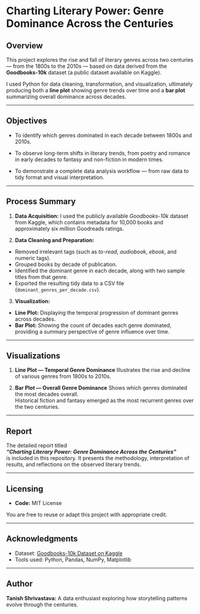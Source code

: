 # Charting Literary Power: Genre Dominance Across the Centuries

## Overview

This project explores the rise and fall of literary genres across two centuries — from the 1800s to the 2010s — based on data derived from the **Goodbooks-10k** dataset (a public dataset available on Kaggle).

I used Python for data cleaning, transformation, and visualization, ultimately producing both a **line plot** showing genre trends over time and a **bar plot** summarizing overall dominance across decades.

---

## Objectives

- To identify which genres dominated in each decade between 1800s and 2010s.

- To observe long-term shifts in literary trends, from poetry and romance in early decades to fantasy and non-fiction in modern times.

- To demonstrate a complete data analysis workflow — from raw data to tidy format and visual interpretation.

---

## Process Summary

1. **Data Acquisition:** I used the publicly available *Goodbooks-10k* dataset from Kaggle, which contains metadata for 10,000 books and approximately six million Goodreads ratings.

2. **Data Cleaning and Preparation:**
  - Removed irrelevant tags (such as *to-read*, *audiobook*, *ebook*, and numeric tags).
  - Grouped books by decade of publication.  
  - Identified the dominant genre in each decade, along with two sample titles from that genre.  
  - Exported the resulting tidy data to a CSV file (`dominant_genres_per_decade.csv`).

3. **Visualization:**  
  - **Line Plot:** Displaying the temporal progression of dominant genres across decades.  
  - **Bar Plot:** Showing the count of decades each genre dominated, providing a summary perspective of genre influence over time.

---

## Visualizations

1. **Line Plot — Temporal Genre Dominance** Illustrates the rise and decline of various genres from 1800s to 2010s.

2. **Bar Plot — Overall Genre Dominance** Shows which genres dominated the most decades overall.  
   Historical fiction and fantasy emerged as the most recurrent genres over the two centuries.

---

## Report

The detailed report titled  
**_“Charting Literary Power: Genre Dominance Across the Centuries”_**  
is included in this repository. It presents the methodology, interpretation of results, and reflections on the observed literary trends.

---

## Licensing

- **Code:** MIT License  

You are free to reuse or adapt this project with appropriate credit.

---

## Acknowledgments

- Dataset: [Goodbooks-10k Dataset on Kaggle](https://www.kaggle.com/zygmunt/goodbooks-10k)
- Tools used: Python, Pandas, NumPy, Matplotlib  

---

## Author

**Tanish Shrivastava:** A data enthusiast exploring how storytelling patterns evolve through the centuries.
